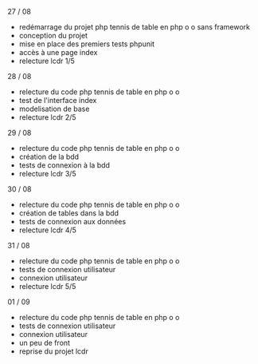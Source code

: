 27 / 08

- redémarrage du projet php tennis de table en php o o sans framework
- conception du projet
- mise en place des premiers tests phpunit
- accès à une page index
- relecture lcdr 1/5

28 / 08

- relecture du code php tennis de table en php o o
- test de l'interface index
- modelisation de base
- relecture lcdr 2/5

29 / 08

- relecture du code php tennis de table en php o o
- création de la bdd
- tests de connexion à la bdd
- relecture lcdr 3/5

30 / 08

- relecture du code php tennis de table en php o o
- création de tables dans la bdd
- tests de connexion aux données
- relecture lcdr 4/5

31 / 08

- relecture du code php tennis de table en php o o
- tests de connexion utilisateur
- connexion utilisateur
- relecture lcdr 5/5

01 / 09

- relecture du code php tennis de table en php o o
- tests de connexion utilisateur
- connexion utilisateur
- un peu de front
- reprise du projet lcdr